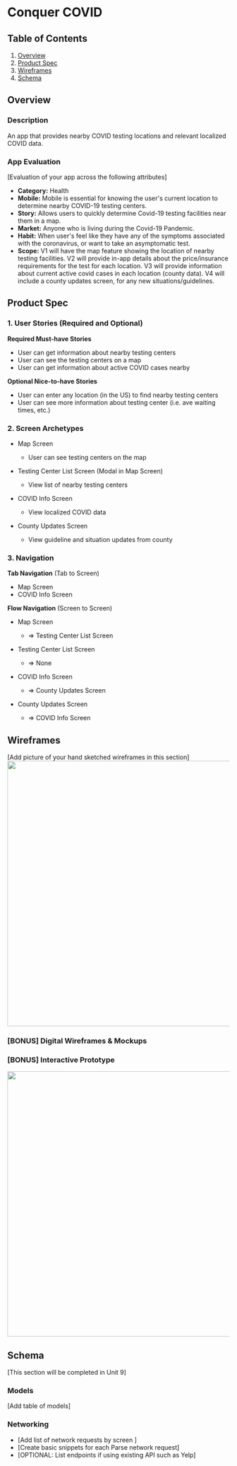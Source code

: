 # Conquer COVID

## Table of Contents
1. [Overview](#Overview)
1. [Product Spec](#Product-Spec)
1. [Wireframes](#Wireframes)
2. [Schema](#Schema)

## Overview
### Description
An app that provides nearby COVID testing locations and relevant localized COVID data.

### App Evaluation
[Evaluation of your app across the following attributes]
- **Category:** Health
- **Mobile:** Mobile is essential for knowing the user's current location to determine nearby COVID-19 testing centers.
- **Story:** Allows users to quickly determine Covid-19 testing facilities near them in a map. 
- **Market:** Anyone who is living during the Covid-19 Pandemic. 
- **Habit:** When user's feel like they have any of the symptoms associated with the coronavirus, or want to take an asymptomatic test.
- **Scope:** V1 will have the map feature showing the location of nearby testing facilities. V2 will provide in-app details about the price/insurance requirements for the test for each location. V3 will provide information about current active covid cases in each location (county data). V4 will include a county updates screen, for any new situations/guidelines. 

## Product Spec

### 1. User Stories (Required and Optional)

**Required Must-have Stories**

* User can get information about nearby testing centers
* User can see the testing centers on a map
* User can get information about active COVID cases nearby

**Optional Nice-to-have Stories**

* User can enter any location (in the US) to find nearby testing centers
* User can see more information about testing center (i.e. ave waiting times, etc.)

### 2. Screen Archetypes

* Map Screen
   * User can see testing centers on the map
 
* Testing Center List Screen (Modal in Map Screen)
   * View list of nearby testing centers 

* COVID Info Screen
    * View localized COVID data 

* County Updates Screen
    * View guideline and situation updates from county

### 3. Navigation

**Tab Navigation** (Tab to Screen)

* Map Screen
* COVID Info Screen

**Flow Navigation** (Screen to Screen)

* Map Screen
    * => Testing Center List Screen

* Testing Center List Screen
    * => None 
* COVID Info Screen
    * => County Updates Screen

* County Updates Screen
    * => COVID Info Screen

## Wireframes
[Add picture of your hand sketched wireframes in this section]
<img src="YOUR_WIREFRAME_IMAGE_URL" width=600>

### [BONUS] Digital Wireframes & Mockups

### [BONUS] Interactive Prototype
<img src="http://g.recordit.co/9UBfbGIccx.gif" width=600>

## Schema 
[This section will be completed in Unit 9]
### Models
[Add table of models]
### Networking
- [Add list of network requests by screen ]
- [Create basic snippets for each Parse network request]
- [OPTIONAL: List endpoints if using existing API such as Yelp]
